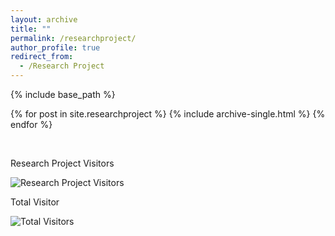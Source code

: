 ```yaml
---
layout: archive
title: ""
permalink: /researchproject/
author_profile: true
redirect_from:
  - /Research Project
---
```



{% include base_path %}

{% for post in site.researchproject %}
  {% include archive-single.html %}
{% endfor %}


<br>

Research Project Visitors

![Research Project Visitors](https://visitor-badge.laobi.icu/badge?page_id=ahkhalwai.ahkhalwai.github.io/researchprojects/)

Total Visitor

![Total Visitors](https://visitor-badge.laobi.icu/badge?page_id=ahkhalwai.ahkhalwai.github.io/)

<br>
